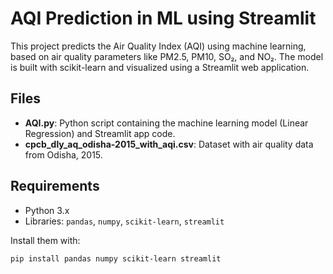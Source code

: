 # AQI Prediction in ML using Streamlit

This project predicts the Air Quality Index (AQI) using machine learning, based on air quality parameters like PM2.5, PM10, SO₂, and NO₂. The model is built with scikit-learn and visualized using a Streamlit web application.

## Files
- **AQI.py**: Python script containing the machine learning model (Linear Regression) and Streamlit app code.
- **cpcb_dly_aq_odisha-2015_with_aqi.csv**: Dataset with air quality data from Odisha, 2015.

## Requirements
- Python 3.x
- Libraries: `pandas`, `numpy`, `scikit-learn`, `streamlit`

Install them with:
```bash
pip install pandas numpy scikit-learn streamlit
